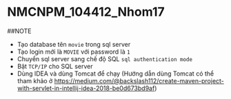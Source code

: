 # NMCNPM_104412_Nhom17

##NOTE
* Tạo database tên `movie` trong sql server
* Tạo login mới là `MOVIE` với password là `1`
* Chuyển sql server sang chế độ SQL `sql authentication mode`
* Bật `TCP/IP` cho SQL server
* Dùng IDEA và dùng Tomcat để chạy (Hướng dẫn dùng Tomcat có thể tham khảo ở https://medium.com/@backslash112/create-maven-project-with-servlet-in-intellij-idea-2018-be0d673bd9af)